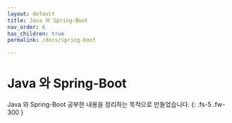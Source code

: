```yaml
---
layout: default
title: Java 와 Spring-Boot
nav_order: 6
has_children: true
permalink: /docs/spring-boot

---
```


# Java 와 Spring-Boot

Java 와 Spring-Boot 공부한 내용을 정리하는 목적으로 만들었습니다.
{: .fs-5 .fw-300 }